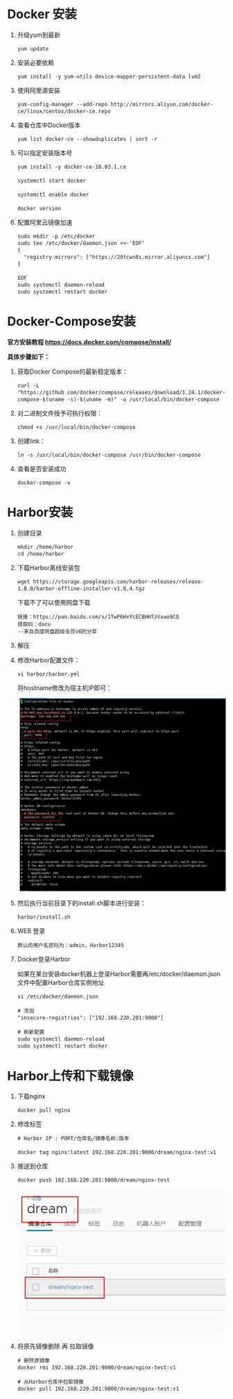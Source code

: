 # Docker 安装

1. 升级yum到最新

   ```shell
   yum update
   ```

2. 安装必要依赖

   ```shell
   yum install -y yum-utils device-mapper-persistent-data lvm2
   ```

3. 使用阿里源安装

   ```shell
   yum-config-manager --add-repo http://mirrors.aliyun.com/docker-ce/linux/centos/docker-ce.repo
   ```

4. 查看仓库中Docker版本

   ```shell
   yum list docker-ce --showduplicates | sort -r
   ```

5. 可以指定安装版本号

   ```shell
   yum install -y docker-ce-18.03.1.ce
   
   systemctl start docker
   
   systemctl enable docker
   
   docker version
   ```

6. 配置阿里云镜像加速

   ```shell
   sudo mkdir -p /etc/docker
   sudo tee /etc/docker/daemon.json <<-'EOF'
   {
     "registry-mirrors": ["https://29tcwn8s.mirror.aliyuncs.com"]
   }
   
   EOF
   sudo systemctl daemon-reload
   sudo systemctl restart docker
   ```

# Docker-Compose安装

**官方安装教程 https://docs.docker.com/compose/install/**

**具体步骤如下：**

1. 获取Docker Compose的最新稳定版本：

   ```shell
   curl -L "https://github.com/docker/compose/releases/download/1.24.1/docker-compose-$(uname -s)-$(uname -m)" -o /usr/local/bin/docker-compose
   ```

2. 对二进制文件授予可执行权限：

   ```shell
   chmod +x /usr/local/bin/docker-compose
   ```

3. 创建link：

   ```shell
   ln -s /usr/local/bin/docker-compose /usr/bin/docker-compose
   ```

4. 查看是否安装成功

   ```shell
   docker-compose -v
   ```

# Harbor安装

1. 创建目录

   ```shell
   mkdir /home/harbor
   cd /home/harbor
   ```

2. 下载Harbor离线安装包

   ```
   wget https://storage.googleapis.com/harbor-releases/release-1.8.0/harbor-offline-installer-v1.8.4.tgz
   ```

   下载不了可以使用网盘下载

   ```shell
   链接：https://pan.baidu.com/s/1TwP6HxYcECBHHTzVxwo9CQ 
   提取码：dacu 
   --来自百度网盘超级会员V6的分享
   ```

3. 解压

4. 修改Harbor配置文件：

   ```shell
   vi harbor/harbor.yml
   ```

   将hostname修改为宿主机IP即可：

   ![](./images/38.jpg)

5. 然后执行当前目录下的install.sh脚本进行安装：

   ```shell
   harbor/install.sh
   ```

6. WEB 登录

   ```shell
   默认的用户名密码为：admin，Harbor12345
   ```

7. Docker登录Harbor

   如果在某台安装docker机器上登录Harbor需要再/etc/docker/daemon.json 文件中配置Harbor仓库实例地址

   ```shell
   vi /etc/docker/daemon.json
   
   # 添加
   "insecure-registries": ["192.168.220.201:9000"]
   
   # 刷新配置
   sudo systemctl daemon-reload
   sudo systemctl restart docker
   ```

# Harbor上传和下载镜像

1. 下载nginx

   ```shell
   docker pull nginx
   ```

2. 修改标签

   ```shell
   # Harbor IP : PORT/仓库名/镜像名称:版本
   
   docker tag nginx:latest 192.168.220.201:9000/dream/nginx-test:v1
   ```

3. 推送到仓库

   ```shell
   docker push 192.168.220.201:9000/dream/nginx-test
   ```

   ![](./images/40.jpg)

4. 将原先镜像删除 再 拉取镜像

   ```shell
   # 删除原镜像
   docker rmi 192.168.220.201:9000/dream/nginx-test:v1
   
   # 从Harbor仓库中拉取镜像
   docker pull 192.168.220.201:9000/dream/nginx-test:v1
   ```

   

   